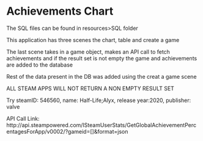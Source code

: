<html>
    <h1>Achievements Chart</h1>
    <p>The SQL files can be found in resources>SQL folder</p>
    <p>This application has three scenes the chart, table and create a game</p>
    <P>The last scene takes in a game object, makes an API call to fetch achievements and if the result set is not empty the game and achievements are added to the database</P>
    <p>Rest of the data present in the DB was added using the creat a game scene</p>
    <p>ALL STEAM APPS WILL NOT RETURN A NON EMPTY RESULT SET</p>
    <p>Try steamID: 546560, name: Half-Life;Alyx, release year:2020, publisher: valve</p>
    <p>API Call Link: http://api.steampowered.com/ISteamUserStats/GetGlobalAchievementPercentagesForApp/v0002/?gameid=[]&format=json</p>
</html>
